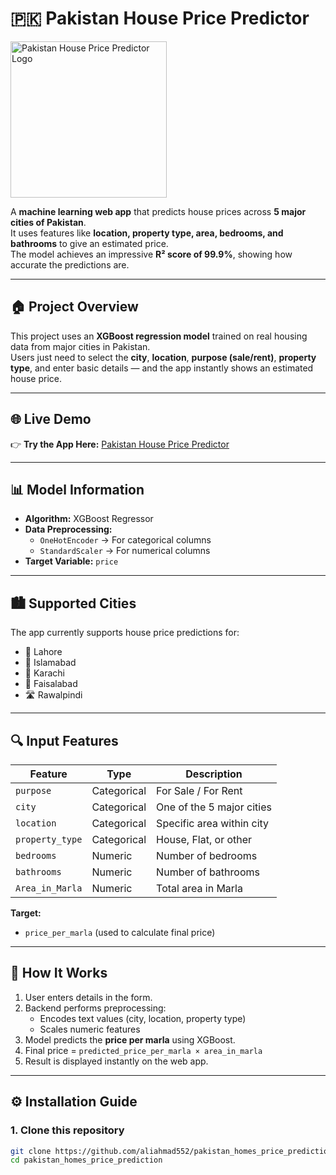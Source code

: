 # 🇵🇰 Pakistan House Price Predictor

<img src="static/images/logo1.png" alt="Pakistan House Price Predictor Logo" width="250"/>

A **machine learning web app** that predicts house prices across **5 major cities of Pakistan**.  
It uses features like **location, property type, area, bedrooms, and bathrooms** to give an estimated price.  
The model achieves an impressive **R² score of 99.9%**, showing how accurate the predictions are.

---

## 🏠 Project Overview

This project uses an **XGBoost regression model** trained on real housing data from major cities in Pakistan.  
Users just need to select the **city**, **location**, **purpose (sale/rent)**, **property type**, and enter basic details — and the app instantly shows an estimated house price.

---

## 🌐 Live Demo

👉 **Try the App Here:** [Pakistan House Price Predictor](https://pakistan-homes-price-prediction-1.onrender.com/)

---

## 📊 Model Information

- **Algorithm:** XGBoost Regressor  
- **Data Preprocessing:**  
  - `OneHotEncoder` → For categorical columns  
  - `StandardScaler` → For numerical columns  
- **Target Variable:** `price`

---

## 🏙️ Supported Cities

The app currently supports house price predictions for:

- 🏡 Lahore  
- 🕌 Islamabad  
- 🌆 Karachi  
- 🏢 Faisalabad  
- 🛣️ Rawalpindi  

---

## 🔍 Input Features

| Feature         | Type        | Description |
|-----------------|-------------|-------------|
| `purpose`       | Categorical | For Sale / For Rent |
| `city`          | Categorical | One of the 5 major cities |
| `location`      | Categorical | Specific area within city |
| `property_type` | Categorical | House, Flat, or other |
| `bedrooms`      | Numeric     | Number of bedrooms |
| `bathrooms`     | Numeric     | Number of bathrooms |
| `Area_in_Marla` | Numeric     | Total area in Marla |

**Target:**  
- `price_per_marla` (used to calculate final price)

---

## 🧠 How It Works

1. User enters details in the form.  
2. Backend performs preprocessing:
   - Encodes text values (city, location, property type)
   - Scales numeric features
3. Model predicts the **price per marla** using XGBoost.  
4. Final price = `predicted_price_per_marla × area_in_marla`  
5. Result is displayed instantly on the web app.

---

## ⚙️ Installation Guide

### 1. Clone this repository
```bash
git clone https://github.com/aliahmad552/pakistan_homes_price_prediction.git
cd pakistan_homes_price_prediction
